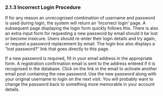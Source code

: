 ### 2.1.3 Incorrect Login Procedure

If for any reason an unrecognised combination of username and password is used during login, the system will return an 'Incorrect login' page. A subsequent page displaying the login form quickly follows this. There is also an extra input form for requesting a new password by email should it be lost or become insecure. Users should re-enter their login details and try again, or request a password replacement by email. The login box also displays a “lost password?” link that goes directly to this page.

If a new password is required, fill in your email address in the appropriate form. A registration confirmation email is sent to the address entered if it is recognised in the database. Click on the link in the email to activate another email post containing the new password. Use the new password along with your original username to login on the next visit. You will probably want to change the password back to something more memorable in your account details.

